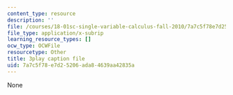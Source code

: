```yaml
---
content_type: resource
description: ''
file: /courses/18-01sc-single-variable-calculus-fall-2010/7a7c5f78e7d25206ada84639aa42835a_2keGgDBJKGU.vtt
file_type: application/x-subrip
learning_resource_types: []
ocw_type: OCWFile
resourcetype: Other
title: 3play caption file
uid: 7a7c5f78-e7d2-5206-ada8-4639aa42835a
---
```

None

